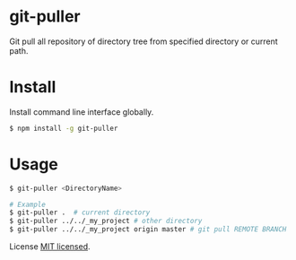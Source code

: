 # git-puller
Git pull all repository of directory tree from specified directory or current path.

# Install

Install command line interface globally.

```sh
$ npm install -g git-puller
```

# Usage

```sh
$ git-puller <DirectoryName>

# Example
$ git-puller .  # current directory
$ git-puller ../../_my_project # other directory
$ git-puller ../../_my_project origin master # git pull REMOTE BRANCH
```

License
[MIT licensed](./LICENSE).
